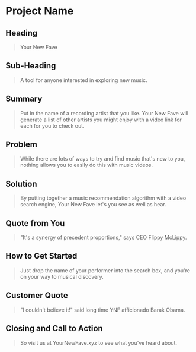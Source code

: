 # Project Name #

<!--
> This material was originally posted [here](http://www.quora.com/What-is-Amazons-approach-to-product-development-and-product-management). It is reproduced here for posterities sake.

There is an approach called "working backwards" that is widely used at Amazon. They work backwards from the customer, rather than starting with an idea for a product and trying to bolt customers onto it. While working backwards can be applied to any specific product decision, using this approach is especially important when developing new products or features.

For new initiatives a product manager typically starts by writing an internal press release announcing the finished product. The target audience for the press release is the new/updated product's customers, which can be retail customers or internal users of a tool or technology. Internal press releases are centered around the customer problem, how current solutions (internal or external) fail, and how the new product will blow away existing solutions.

If the benefits listed don't sound very interesting or exciting to customers, then perhaps they're not (and shouldn't be built). Instead, the product manager should keep iterating on the press release until they've come up with benefits that actually sound like benefits. Iterating on a press release is a lot less expensive than iterating on the product itself (and quicker!).

If the press release is more than a page and a half, it is probably too long. Keep it simple. 3-4 sentences for most paragraphs. Cut out the fat. Don't make it into a spec. You can accompany the press release with a FAQ that answers all of the other business or execution questions so the press release can stay focused on what the customer gets. My rule of thumb is that if the press release is hard to write, then the product is probably going to suck. Keep working at it until the outline for each paragraph flows.

Oh, and I also like to write press-releases in what I call "Oprah-speak" for mainstream consumer products. Imagine you're sitting on Oprah's couch and have just explained the product to her, and then you listen as she explains it to her audience. That's "Oprah-speak", not "Geek-speak".

Once the project moves into development, the press release can be used as a touchstone; a guiding light. The product team can ask themselves, "Are we building what is in the press release?" If they find they're spending time building things that aren't in the press release (overbuilding), they need to ask themselves why. This keeps product development focused on achieving the customer benefits and not building extraneous stuff that takes longer to build, takes resources to maintain, and doesn't provide real customer benefit (at least not enough to warrant inclusion in the press release).
 -->

## Heading ##
  > Your New Fave

## Sub-Heading ##
  > A tool for anyone interested in exploring new music.

## Summary ##
  > Put in the name of a recording artist that you like. Your New Fave will generate a list of other artists you might enjoy with a video link for each for you to check out.

## Problem ##
  > While there are lots of ways to try and find music that's new to you, nothing allows you to easily do this with music videos.

## Solution ##
  > By putting together a music recommendation algorithm with a video search engine, Your New Fave let's you see as well as hear.

## Quote from You ##
  > "It's a synergy of precedent proportions," says CEO Flippy McLippy.

## How to Get Started ##
  > Just drop the name of your performer into the search box, and you're on your way to musical discovery.

## Customer Quote ##
  > "I couldn't believe it!" said long time YNF afficionado Barak Obama.

## Closing and Call to Action ##
  > So visit us at YourNewFave.xyz to see what you've heard about.
